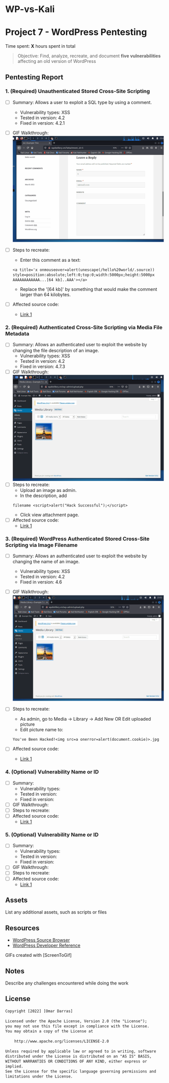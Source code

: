# WP-vs-Kali
# Project 7 - WordPress Pentesting

Time spent: **X** hours spent in total

> Objective: Find, analyze, recreate, and document **five vulnerabilities** affecting an old version of WordPress

## Pentesting Report

### 1. (Required) Unauthenticated Stored Cross-Site Scripting
  - [ ] Summary: Allows a user to exploit a SQL type by using a comment. 
    - Vulnerability types: XSS
    - Tested in version: 4.2
    - Fixed in version: 4.2.1
  - [ ] GIF Walkthrough: <img src='https://github.com/darras4/WP-vs-Kali/blob/main/1.gif' title='Video Walkthrough' width='' alt='Video Walkthrough' />
  - [ ] Steps to recreate: 
    - Enter this comment as a text: 
    ```
    <a title='x onmouseover=alert(unescape(/hello%20world/.source)) style=position:absolute;left:0;top:0;width:5000px;height:5000px  AAAAAAAAAAAA...[64 kb]..AAA'></a> 
    ```
 
    - Replace the '[64 kb]' by something that would make the comment larger than 64 kilobytes.
  - [ ] Affected source code:
    - [Link 1](https://klikki.fi/wordpress-4-2-core-stored-xss/)
### 2. (Required) Authenticated Cross-Site Scripting via Media File Metadata
  - [ ] Summary: Allows an authenticated user to exploit the website by changing the file description of an image.
    - Vulnerability types: XSS
    - Tested in version: 4.2
    - Fixed in version: 4.7.3
  - [ ] GIF Walkthrough: <img src='https://github.com/darras4/WP-vs-Kali/blob/main/2.gif' title='Video Walkthrough' width='' alt='Video Walkthrough' />
  - [ ] Steps to recreate: 
    - Upload an image as admin.
    - In the description, add 
     ```
    filename <script>alert("Hack Successful");</script> 
    ```
    - Click view attachment page.
  - [ ] Affected source code:
    - [Link 1](https://wpscan.com/vulnerability/741d07d1-2476-430a-b82f-e1228a9343a4)
### 3. (Required) WordPress Authenticated Stored Cross-Site Scripting via Image Filename
  - [ ] Summary: Allows an authenticated user to exploit the website by changing the name of an image.
    - Vulnerability types: XSS
    - Tested in version: 4.2
    - Fixed in version: 4.6
  - [ ] GIF Walkthrough: <img src='https://github.com/darras4/WP-vs-Kali/blob/main/3.gif' title='Video Walkthrough' width='' alt='Video Walkthrough' />
  - [ ] Steps to recreate: 
    - As admin, go to Media -> Library -> Add New OR Edit uploaded picture
    - Edit picture name to:

    ```
    You've Been Hacked!<img src=a onerror=alert(document.cookie)>.jpg
    ```
  - [ ] Affected source code:
    - [Link 1](https://wpscan.com/vulnerability/e84eaf3f-677a-465a-8f96-ea4cf074c980)



### 4. (Optional) Vulnerability Name or ID
  - [ ] Summary: 
    - Vulnerability types:
    - Tested in version:
    - Fixed in version: 
  - [ ] GIF Walkthrough: 
  - [ ] Steps to recreate: 
  - [ ] Affected source code:
    - [Link 1](https://core.trac.wordpress.org/browser/tags/version/src/source_file.php)
### 5. (Optional) Vulnerability Name or ID
  - [ ] Summary: 
    - Vulnerability types:
    - Tested in version:
    - Fixed in version: 
  - [ ] GIF Walkthrough: 
  - [ ] Steps to recreate: 
  - [ ] Affected source code:
    - [Link 1](https://core.trac.wordpress.org/browser/tags/version/src/source_file.php) 

## Assets

List any additional assets, such as scripts or files

## Resources

- [WordPress Source Browser](https://core.trac.wordpress.org/browser/)
- [WordPress Developer Reference](https://developer.wordpress.org/reference/)

GIFs created with [ScreenToGif]

## Notes

Describe any challenges encountered while doing the work

## License

    Copyright [2022] [Omar Darras]

    Licensed under the Apache License, Version 2.0 (the "License");
    you may not use this file except in compliance with the License.
    You may obtain a copy of the License at

        http://www.apache.org/licenses/LICENSE-2.0

    Unless required by applicable law or agreed to in writing, software
    distributed under the License is distributed on an "AS IS" BASIS,
    WITHOUT WARRANTIES OR CONDITIONS OF ANY KIND, either express or implied.
    See the License for the specific language governing permissions and
    limitations under the License.
